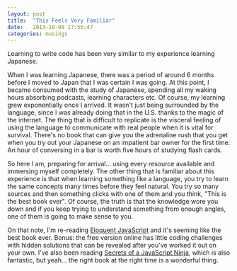```yaml
---
layout: post
title:  "This Feels Very Familiar"
date:   2013-10-08 17:55:47
categories: musings
---
```


Learning to write code has been very similar to my experience learning Japanese.

When I was learning Japanese, there was a period of around 6 months before I moved to Japan that I was certain I was going. At this point, I became consumed with the study of Japanese, spending all my waking hours absorbing podcasts, learning characters etc. Of course, my learning grew exponentially once I arrived. It wasn't just being surrounded by the language, since I was already doing that in the U.S. thanks to the magic of the internet. The thing that is difficult to replicate is the visceral feeling of using the language to communicate with real people when it is vital for survival. There's no book that can give you the adrenaline rush that you get when you try out your Japanese on an impatient bar owner for the first time. An hour of conversing in a bar is worth five hours of studying flash cards.

So here I am, preparing for arrival... using every resource available and immersing myself completely. The other thing that is familiar about this experience is that when learning something like a language, you try to learn the same concepts many times before they feel natural. You try so many sources and then something clicks with one of them and you think, "This is the best book ever". Of course, the truth is that the knowledge wore you down and if you keep trying to understand something from enough angles, one of them is going to make sense to you.

On that note, I'm re-reading [Eloquent JavaScript](http://eloquentjavascript.net/) and it's seeming like the best book ever. Bonus: the free version online has little coding challenges with hidden solutions that can be revealed after you've worked it out on your own. I've also been reading [Secrets of a JavaScript Ninja](http://www.manning.com/resig/), which is also fantastic, but yeah... the right book at the right time is a wonderful thing.
